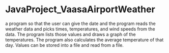 # JavaProject_VaasaAirportWeather
 a program so that the user can give the date and the program reads the weather data and picks times, temperatures, and wind speeds from the data.  The program lists those values and draws a graph of the temperatures. The program also calculates the average temperature of that day. Values can be stored into a file and read from a file. 
